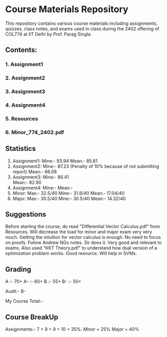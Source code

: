 # Course Materials Repository

This repository contains various course materials including assignments, quizzes, class notes, and exams used in class during the 2402 offering of COL774 at IIT Delhi by Prof. Parag Singla.

## Contents:

### 1. Assignment1
### 2. Assignment2
### 3. Assignment3
### 4. Assignment4
### 5. Resources
### 6. Minor_774_2402.pdf

## Statistics
1. Assignment1:
	Mine:- 93.94
	Mean:- 85.81	 
2. Assignment2:
	Mine:- 87.23 (Penalty of 10% because of not submitting report)
	Mean:- 86.08
3. Assignment3:
	Mine:- 86.41	
	Mean:- 82.90	 
4. Assignment4:
	Mine:- 
	Mean:- 
5. Minor:
	Max:-  32.5/40
	Mine:- 31.8/40
	Mean:- 17.04/40
6. Major:
	Max:- 30.5/40
	Mine:- 30.5/40
	Mean:- 14.32/40

## Suggestions
Before starting the course, do read "Differential Vector Calculus.pdf" from Resources. Will decrease the load for minor and major exam very very much. Getting the intuition for vector calculus is enough. No need to focus on proofs.
Follow Andrew NGs notes. Sir does it. Very good and relevant to exams.
Also used "KKT Theory.pdf" to understand how dual version of a optimization problem works. Good resource. Will help in SVMs.

## Grading
A  :- 70+
A- :- 60+
B  :- 55+
B- :- 50+

Audit:- B-

My Course Total:- 

## Course BreakUp
Assignments:- 7 + 9 + 9 + 10 = 35%.
Minor = 25%
Major = 40%
